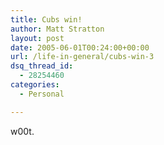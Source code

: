 ```yaml
---
title: Cubs win!
author: Matt Stratton
layout: post
date: 2005-06-01T00:24:00+00:00
url: /life-in-general/cubs-win-3
dsq_thread_id:
  - 28254460
categories:
  - Personal

---
```

w00t.